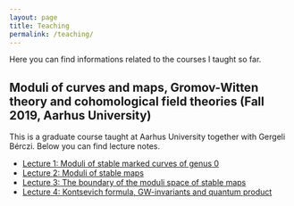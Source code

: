 ```yaml
---
layout: page
title: Teaching
permalink: /teaching/
---
```

Here you can find informations related to the courses I taught so far.

## Moduli of curves and maps, Gromov-Witten theory and cohomological field theories (Fall 2019, Aarhus University)

This is a graduate course taught at Aarhus University together with Gergeli Bérczi. Below you can find lecture notes.

- [Lecture 1: Moduli of stable marked curves of genus 0](CohFT/Lecture1.pdf)
- [Lecture 2: Moduli of stable maps](CohFT/Lecture2.pdf)
- [Lecture 3: The boundary of the moduli space of stable maps](CohFT/Lecture3.pdf)
- [Lecture 4: Kontsevich formula, GW-invariants and quantum product](CohFT/Lecture4.pdf)
